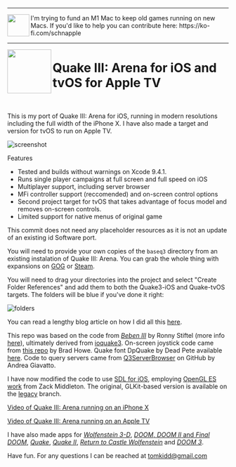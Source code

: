 <hr>
<img align="left" width="50" height="50" src="https://schnapple.com/wp-content/uploads/2021/05/m1_small.jpg">
I'm trying to fund an M1 Mac to keep old games running on new Macs. If you'd like to help you can contribute here: https://ko-fi.com/schnapple
<hr>
<img align="left" width="100" height="100" src="https://raw.githubusercontent.com/tomkidd/Quake3-iOS/master/icon_quake3.png">  

#  Quake III: Arena for iOS and tvOS for Apple TV

&nbsp;

This is my port of Quake III: Arena for iOS, running in modern resolutions including the full width of the iPhone X. I have also made a target and version for tvOS to run on Apple TV.

![screenshot](https://raw.githubusercontent.com/tomkidd/Quake3-iOS/master/ss_quake3.png)

Features

- Tested and builds without warnings on Xcode 9.4.1.
- Runs single player campaigns at full screen and full speed on iOS
- Multiplayer support, including server browser
- MFi controller support (reccomended) and on-screen control options
- Second project target for tvOS that takes advantage of focus model and removes on-screen controls.
- Limited support for native menus of original game

This commit does not need any placeholder resources as it is not an update of an existing id Software port. 

You will need to provide your own copies of the `baseq3` directory from an existing instalation of Quake III: Arena. You can grab the whole thing with expansions on [GOG](https://www.gog.com/game/quake_iii_gold) or [Steam](https://store.steampowered.com/app/2200/Quake_III_Arena/).

You will need to drag your directories into the project and select "Create Folder References" and add them to both the Quake3-iOS and Quake-tvOS targets. The folders will be blue if you've done it right:

![folders](https://raw.githubusercontent.com/tomkidd/Quake3-iOS/master/folders.png)

You can read a lengthy blog article on how I did all this [here](http://schnapple.com/quake-3-for-ios-and-tvos-for-apple-tv/).

This repo was based on the code from *[Beben III](https://itunes.apple.com/us/app/beben-iii/id771105890?mt=8)* by Ronny Stiftel (more info [here](http://www.mac-and-i.net/2013/12/beben-iii-openarenaquake-3-for-ios.html)), ultimately derived from [ioquake3](https://ioquake3.org/).  On-screen joystick code came from [this repo](https://github.com/bradhowes/Joystick) by Brad Howe. Quake font DpQuake by Dead Pete available [here](https://www.dafont.com/quake.font). Code to query servers came from [Q3ServerBrowser](https://github.com/andreagiavatto/Q3ServerBrowser) on GitHub by Andrea Giavatto.

I have now modified the code to use [SDL for iOS](https://www.libsdl.org/), employing [OpenGL ES work](https://github.com/zturtleman/ioq3/tree/opengles1) from Zack Middleton. The original, GLKit-based version is available on the [legacy](https://github.com/tomkidd/Quake3-iOS/tree/legacy) branch. 

[Video of Quake III: Arena running on an iPhone X](https://www.youtube.com/watch?v=4Fu1fmXtcvo)

[Video of Quake III: Arena running on an Apple TV](https://www.youtube.com/watch?v=ade-J3RYpsQ)

I have also made apps for [*Wolfenstein 3-D*](https://github.com/tomkidd/Wolf3D-iOS), [*DOOM*, *DOOM II* and *Final DOOM*](https://github.com/tomkidd/DOOM-iOS), [*Quake*](https://github.com/tomkidd/Quake-iOS), [*Quake II*](https://github.com/tomkidd/Quake2-iOS), [*Return to Castle Wolfenstein*](https://github.com/tomkidd/RTCW-iOS) and [*DOOM 3*](https://github.com/tomkidd/DOOM3-iOS).

Have fun. For any questions I can be reached at tomkidd@gmail.com
